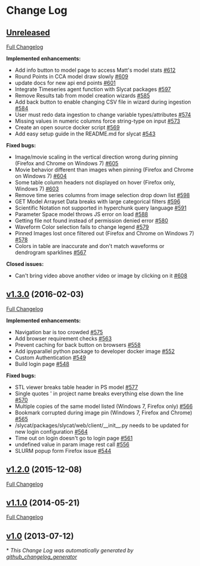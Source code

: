 # Change Log

## [Unreleased](https://github.com/sandialabs/slycat/tree/HEAD)

[Full Changelog](https://github.com/sandialabs/slycat/compare/v1.3.0...HEAD)

**Implemented enhancements:**

- Add info button to model page to access Matt's model stats [\#612](https://github.com/sandialabs/slycat/issues/612)
- Round Points in CCA model draw slowly [\#609](https://github.com/sandialabs/slycat/issues/609)
- update docs for new api end points [\#601](https://github.com/sandialabs/slycat/issues/601)
- Integrate Timeseries agent function with Slycat packages [\#597](https://github.com/sandialabs/slycat/issues/597)
- Remove Results tab from model creation wizards [\#585](https://github.com/sandialabs/slycat/issues/585)
- Add back button to enable changing CSV file in wizard during ingestion [\#584](https://github.com/sandialabs/slycat/issues/584)
- User must redo data ingestion to change variable types/attributes [\#574](https://github.com/sandialabs/slycat/issues/574)
- Missing values in numeric columns force string-type on input [\#573](https://github.com/sandialabs/slycat/issues/573)
- Create an open source docker script [\#569](https://github.com/sandialabs/slycat/issues/569)
- Add easy setup guide in the README.md for slycat [\#543](https://github.com/sandialabs/slycat/issues/543)

**Fixed bugs:**

- Image/movie scaling in the vertical direction wrong during pinning \(Firefox and Chrome on Windows 7\) [\#605](https://github.com/sandialabs/slycat/issues/605)
- Movie behavior different than images when pinning \(Firefox and Chrome on Windows 7\) [\#604](https://github.com/sandialabs/slycat/issues/604)
- Some table column headers not displayed on hover \(Firefox only, Windows 7\) [\#603](https://github.com/sandialabs/slycat/issues/603)
- Remove time series columns from image selection drop down list [\#598](https://github.com/sandialabs/slycat/issues/598)
- GET Model Arrayset Data breaks with large categorical filters [\#596](https://github.com/sandialabs/slycat/issues/596)
- Scientific Notation not supported in hyperchunk query language [\#591](https://github.com/sandialabs/slycat/issues/591)
- Parameter Space model throws JS error on load [\#588](https://github.com/sandialabs/slycat/issues/588)
- Getting file not found instead of permission denied error [\#580](https://github.com/sandialabs/slycat/issues/580)
- Waveform Color selection fails to change legend [\#579](https://github.com/sandialabs/slycat/issues/579)
- Pinned Images lost once filtered out \(Firefox and Chrome on Windows 7\) [\#578](https://github.com/sandialabs/slycat/issues/578)
- Colors in table are inaccurate and don't match waveforms or dendrogram sparklines [\#567](https://github.com/sandialabs/slycat/issues/567)

**Closed issues:**

- Can't bring video above another video or image by clicking on it [\#608](https://github.com/sandialabs/slycat/issues/608)

## [v1.3.0](https://github.com/sandialabs/slycat/tree/v1.3.0) (2016-02-03)
[Full Changelog](https://github.com/sandialabs/slycat/compare/v1.2.0...v1.3.0)

**Implemented enhancements:**

- Navigation bar is too crowded [\#575](https://github.com/sandialabs/slycat/issues/575)
- Add browser requirement checks [\#563](https://github.com/sandialabs/slycat/issues/563)
- Prevent caching for back button on browsers [\#558](https://github.com/sandialabs/slycat/issues/558)
- Add ipyparallel python package to developer docker image [\#552](https://github.com/sandialabs/slycat/issues/552)
- Custom Authentication [\#549](https://github.com/sandialabs/slycat/issues/549)
- Build login page [\#548](https://github.com/sandialabs/slycat/issues/548)

**Fixed bugs:**

- STL viewer breaks table header in PS model [\#577](https://github.com/sandialabs/slycat/issues/577)
- Single quotes ' in project name breaks everything else down the line  [\#570](https://github.com/sandialabs/slycat/issues/570)
- Multiple copies of the same model listed \(Windows 7, Firefox only\) [\#566](https://github.com/sandialabs/slycat/issues/566)
- Bookmark corrupted during image pin \(Windows 7, Firefox and Chrome\) [\#565](https://github.com/sandialabs/slycat/issues/565)
- /slycat/packages/slycat/web/client/\_\_init\_\_.py needs to be updated for new login configuration [\#564](https://github.com/sandialabs/slycat/issues/564)
- Time out on login doesn't go to login page [\#561](https://github.com/sandialabs/slycat/issues/561)
- undefined value in param image rest call [\#556](https://github.com/sandialabs/slycat/issues/556)
- SLURM popup form Firefox issue [\#544](https://github.com/sandialabs/slycat/issues/544)

## [v1.2.0](https://github.com/sandialabs/slycat/tree/v1.2.0) (2015-12-08)
[Full Changelog](https://github.com/sandialabs/slycat/compare/v1.1.0...v1.2.0)

## [v1.1.0](https://github.com/sandialabs/slycat/tree/v1.1.0) (2014-05-21)
[Full Changelog](https://github.com/sandialabs/slycat/compare/v1.0...v1.1.0)

## [v1.0](https://github.com/sandialabs/slycat/tree/v1.0) (2013-07-12)


\* *This Change Log was automatically generated by [github_changelog_generator](https://github.com/skywinder/Github-Changelog-Generator)*